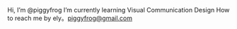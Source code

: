 Hi, I’m @piggyfrog
I’m currently learning Visual Communication Design
How to reach me by ely。piggyfrog@gmail.com
